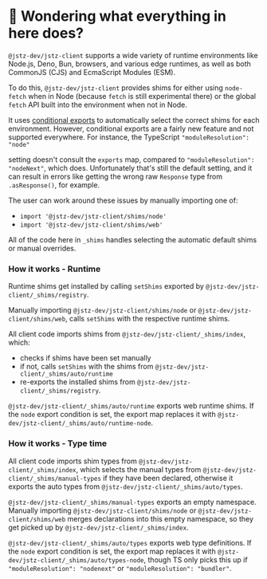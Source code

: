 # 👋 Wondering what everything in here does?

`@jstz-dev/jstz-client` supports a wide variety of runtime environments like Node.js, Deno, Bun, browsers, and various
edge runtimes, as well as both CommonJS (CJS) and EcmaScript Modules (ESM).

To do this, `@jstz-dev/jstz-client` provides shims for either using `node-fetch` when in Node (because `fetch` is still experimental there) or the global `fetch` API built into the environment when not in Node.

It uses [conditional exports](https://nodejs.org/api/packages.html#conditional-exports) to
automatically select the correct shims for each environment. However, conditional exports are a fairly new
feature and not supported everywhere. For instance, the TypeScript `"moduleResolution": "node"`

setting doesn't consult the `exports` map, compared to `"moduleResolution": "nodeNext"`, which does.
Unfortunately that's still the default setting, and it can result in errors like
getting the wrong raw `Response` type from `.asResponse()`, for example.

The user can work around these issues by manually importing one of:

- `import '@jstz-dev/jstz-client/shims/node'`
- `import '@jstz-dev/jstz-client/shims/web'`

All of the code here in `_shims` handles selecting the automatic default shims or manual overrides.

### How it works - Runtime

Runtime shims get installed by calling `setShims` exported by `@jstz-dev/jstz-client/_shims/registry`.

Manually importing `@jstz-dev/jstz-client/shims/node` or `@jstz-dev/jstz-client/shims/web`, calls `setShims` with the respective runtime shims.

All client code imports shims from `@jstz-dev/jstz-client/_shims/index`, which:

- checks if shims have been set manually
- if not, calls `setShims` with the shims from `@jstz-dev/jstz-client/_shims/auto/runtime`
- re-exports the installed shims from `@jstz-dev/jstz-client/_shims/registry`.

`@jstz-dev/jstz-client/_shims/auto/runtime` exports web runtime shims.
If the `node` export condition is set, the export map replaces it with `@jstz-dev/jstz-client/_shims/auto/runtime-node`.

### How it works - Type time

All client code imports shim types from `@jstz-dev/jstz-client/_shims/index`, which selects the manual types from `@jstz-dev/jstz-client/_shims/manual-types` if they have been declared, otherwise it exports the auto types from `@jstz-dev/jstz-client/_shims/auto/types`.

`@jstz-dev/jstz-client/_shims/manual-types` exports an empty namespace.
Manually importing `@jstz-dev/jstz-client/shims/node` or `@jstz-dev/jstz-client/shims/web` merges declarations into this empty namespace, so they get picked up by `@jstz-dev/jstz-client/_shims/index`.

`@jstz-dev/jstz-client/_shims/auto/types` exports web type definitions.
If the `node` export condition is set, the export map replaces it with `@jstz-dev/jstz-client/_shims/auto/types-node`, though TS only picks this up if `"moduleResolution": "nodenext"` or `"moduleResolution": "bundler"`.
